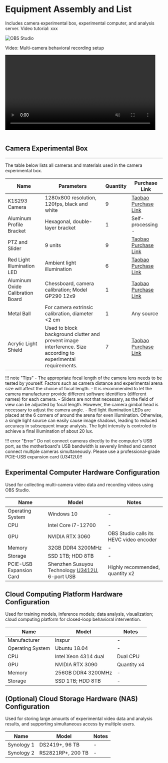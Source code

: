 # Equipment Assembly and List
Includes camera experimental box, experimental computer, and analysis server. Video tutorial: xxx

![OBS Studio](../../../assets/images/Fig_setup_computers.jpg)


<div class="video-item">
    <p class="video-legend">Video: Multi-camera behavioral recording setup</p>
    <video controls muted playsinline style="width: 480px;" data-src="../../../assets/hls_videos/VideoS1_multicam_24092111/playlist.m3u8"></video>
</div>

<br>


## Camera Experimental Box
---
The table below lists all cameras and materials used in the camera experimental box.

| Name | Parameters | Quantity | Purchase Link |
| --- | --- | --- | --- |
| K1S293 Camera | 1280x800 resolution, 120fps, black and white | 9 | [Taobao Purchase Link](https://item.taobao.com/item.htm?abbucket=16&id=673966141469&mi_id=0000013g7j7UpaJ64Exz65IlngXWkLZ9sfelfsEn2X13zX8&ns=1&skuId=4847993832885&spm=a21n57.1.hoverItem.2&utparam=%7B%22aplus_abtest%22%3A%22f141c2e8af0beb2b17c50d6928369058%22%7D&xxc=taobaoSearch) |
| Aluminum Profile Bracket | Hexagonal, double-layer bracket | 1 | Self-processing - |
| PTZ and Slider | 9 units | 9 | [Taobao Purchase Link](https://detail.tmall.com/item.htm?ali_refid=a3_420434_1006%3A1235740172%3AH%3Ay5eWtaTmsQXaYHDf3rdNpw%3D%3D%3Acddb45a6e952fea324f7f8ca9b58a747&ali_trackid=282_cddb45a6e952fea324f7f8ca9b58a747&id=618612474440&mi_id=00000WXWJPD9KZGe1JIPbpopt1j0eW1dCgR9iqFt5cqPX7I&mm_sceneid=1_0_473760138_0&priceTId=214784b117552392607548476e139d&skuId=4589499395015&spm=a21n57.1.hoverItem.19&utparam=%7B%22aplus_abtest%22%3A%224f075094f900fbfd5878013dac96718e%22%7D&xxc=ad_ztc) |
| Red Light Illumination LED | Ambient light illumination | 6 | [Taobao Purchase Link](https://detail.tmall.com/item.htm?abbucket=16&id=894491969439&mi_id=0000gIiVlXkfMSs1hqx-2s6runtTm23KD83tPFYnpdfCihI&ns=1&priceTId=2147808d17552395078942562e1572&sku_properties=1627207%3A26922829615&spm=a21n57.1.hoverItem.2&utparam=%7B%22aplus_abtest%22%3A%22b7a00053266c2f6523b7c342bd40fbe4%22%7D&xxc=taobaoSearch) |
| Aluminum Oxide Calibration Board | Chessboard, camera calibration; Model GP290 12x9 | 1 |[Taobao Purchase Link](https://item.taobao.com/item.htm?abbucket=0&id=558737448467&ns=1&spm=a21n57.1.0.0.2699523cr0RQDF) |
| Metal Ball | For camera extrinsic calibration, diameter <2 cm | 1 | Any source |
| Acrylic Light Shield | Used to block background clutter and prevent image interference. Size according to experimental requirements. | 7 | [Taobao Purchase Link](https://item.taobao.com/item.htm?id=623132143028&spm=tbpc.boughtlist.suborder_itemtitle.1.5cb72e8dIZHSFZ) |

!!! note "Tips"
    - The appropriate focal length of the camera lens needs to be tested by yourself. Factors such as camera distance and experimental arena size will affect the choice of focal length.
    - It is recommended to let the camera manufacturer provide different software identifiers (different names) for each camera.
    - Sliders are not that necessary, as the field of view can be adjusted by focal length. However, the camera gimbal head is necessary to adjust the camera angle.
    - Red light illumination LEDs are placed at the 6 corners of around the arena for even illumination. Otherwise, a single light source can easily cause image shadows, leading to reduced accuracy in subsequent image analysis. The light intensity is controled to achieve a final illumination of about 20 lux.

!!! error "Error"
    Do not connect cameras directly to the computer's USB port, as the motherboard's USB bandwidth is severely limited and cannot connect multiple cameras simultaneously. Please use a professional-grade PCIE-USB expansion card (U3412U)!!

## Experimental Computer Hardware Configuration
Used for collecting multi-camera video data and recording videos using OBS Studio.

| Name | Model | Notes |
| ---- | ---- | ---- | 
| Operating System | Windows 10 | - |
| CPU | Intel Core i7-12700 | - |
| GPU | NVIDIA RTX 3060 | OBS Studio calls its HEVC video encoder |
| Memory | 32GB DDR4 3200MHz | - |
| Storage | SSD 1TB; HDD 8TB | - |
| PCIE-USB Expansion Card | Shenzhen Susuyou Technology [U3412U](https://item.taobao.com/item.htm?abbucket=16&id=658885755395&mi_id=0000iSwRLbEyAYBCJVYfM0f7ww3y3O_0bG8EWEWZGVaHbrs&ns=1&priceTId=2147836c17552404402055026e123c&skuId=4746490928189&spm=a21n57.1.hoverItem.2&utparam=%7B%22aplus_abtest%22%3A%22bc9d0ba5e6325e017beba457917b9061%22%7D&xxc=taobaoSearch), 6-port USB | Highly recommended, quantity x2 |


## Cloud Computing Platform Hardware Configuration
Used for training models, inference models; data analysis, visualization; cloud computing platform for closed-loop behavioral intervention.

| Name | Model | Notes |
| ---- | ---- | ---- | 
| Manufacturer | Inspur | - |
| Operating System | Ubuntu 18.04 | - |
| CPU | Intel Xeon 4314 dual | Dual CPU |
| GPU | NVIDIA RTX 3090 | Quantity x4 |
| Memory | 256GB DDR4 3200MHz | - |
| Storage | SSD 1TB; HDD 8TB | - |


## (Optional) Cloud Storage Hardware (NAS) Configuration
Used for storing large amounts of experimental video data and analysis results, and supporting simultaneous access by multiple users.

| Name | Model | Notes |
| ---- | ---- | ---- | 
| Synology 1 | DS2419+, 96 TB| - |
| Synology 2 | RS2821RP+, 200 TB | - |

<script src="https://cdnjs.cloudflare.com/ajax/libs/hls.js/1.5.8-0.canary.10141/hls.light.min.js"></script>
<script src="../../../assets/js/hls.js"></script>
<script src="../../../assets/js/video-player.js"></script>
